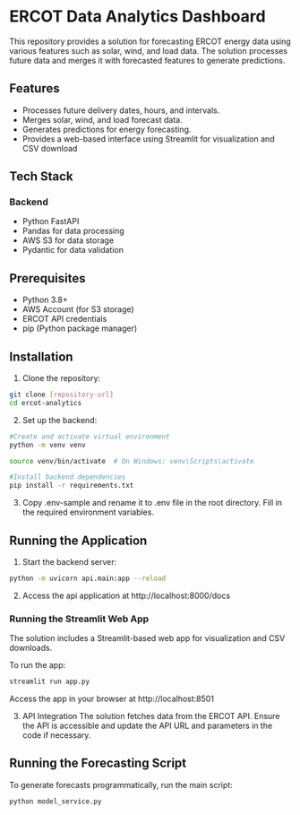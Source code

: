 # ERCOT Data Analytics Dashboard

This repository provides a solution for forecasting ERCOT energy data using various features such as solar, wind, and load data. The solution processes future data and merges it with forecasted features to generate predictions.

## Features

- Processes future delivery dates, hours, and intervals.
- Merges solar, wind, and load forecast data.
- Generates predictions for energy forecasting.
- Provides a web-based interface using Streamlit for visualization and CSV download

## Tech Stack

### Backend
- Python FastAPI
- Pandas for data processing
- AWS S3 for data storage
- Pydantic for data validation

## Prerequisites
- Python 3.8+
- AWS Account (for S3 storage)
- ERCOT API credentials
- pip (Python package manager)

## Installation

1. Clone the repository:
```bash
git clone [repository-url]
cd ercot-analytics
```
2. Set up the backend:
```bash
#Create and activate virtual environment
python -m venv venv

source venv/bin/activate  # On Windows: venv\Scripts\activate

#Install backend dependencies
pip install -r requirements.txt
```
3. Copy .env-sample and rename it to .env file in the root directory. Fill in the required environment variables.

## Running the Application
1. Start the backend server:
```bash
python -m uvicorn api.main:app --reload
```

2. Access the api application at http://localhost:8000/docs

### Running the Streamlit Web App
The solution includes a Streamlit-based web app for visualization and CSV downloads.

To run the app:
```bash
streamlit run app.py
```

Access the app in your browser at http://localhost:8501

3. API Integration
The solution fetches data from the ERCOT API. Ensure the API is accessible and update the API URL and parameters in the code if necessary.

## Running the Forecasting Script
To generate forecasts programmatically, run the main script:
```bash
python model_service.py
```

